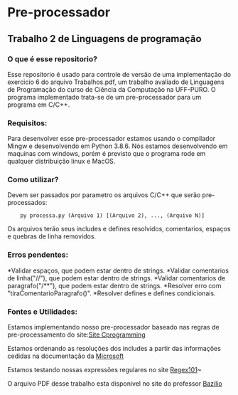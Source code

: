 # Pre-processador
## Trabalho 2 de Linguagens de programação

### O que é esse repositorio?
Esse repositorio é usado para controle de versão de uma implementação do exercicio 6 do arquivo Trabalhos.pdf, um trabalho avaliado de Linguagens de Programação do curso de Ciência da Computação na UFF-PURO.
O programa implementado trata-se de um pre-processador para um programa em C/C++.

### Requisitos:

Para desenvolver esse pre-processador estamos usando o compilador Mingw e desenvolvendo em Python 3.8.6. Nós estamos desenvolvendo em maquinas com windows, porém é previsto que o programa rode em qualquer distribuição linux e MacOS.

### Como utilizar?

Devem ser passados por parametro os arquivos C/C++ que serão pre-processados:

```
    py processa.py (Arquivo 1) [(Arquivo 2), ..., (Arquivo N)]
```

Os arquivos terão seus includes e defines resolvidos, comentarios, espaços e quebras de linha removidos.

### Erros pendentes:

*Validar espaços, que podem estar dentro de strings.
*Validar comentarios de linha("//"), que podem estar dentro de strings.
*Validar comentarios de paragrafo("/**"), que podem estar dentro de strings.
*Resolver erro com "tiraComentarioParagrafo()".
*Resolver defines e defines condicionais.

### Fontes e Utilidades:

Estamos implementando nosso pre-processador baseado nas regras de pre-processamento do site:[Site Cprogramming](https://www.cprogramming.com/tutorial/cpreprocessor.html)

Estamos ordenando as resoluções dos includes a partir das informações cedidas na documentação da [Microsoft](https://docs.microsoft.com/pt-br/cpp/preprocessor/hash-include-directive-c-cpp?view=msvc-160)

Estamos testando nossas expressões regulares no site [Regex101](https://regex101.com/)~

O arquivo PDF desse trabalho esta disponivel no site do professor [Bazilio](http://www2.ic.uff.br/~bazilio/cursos/lp/material/Trabalhos.pdf)